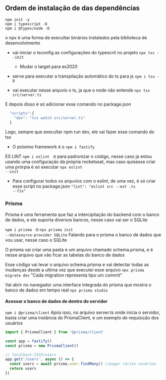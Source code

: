 ## Ordem de instalação de das dependências

<code>npm init -y</code>
<br />
<code>npm i typescript -D</code>
<br />
<code>npm i @types/node -D</code>

o npx é uma forma de execultar binários instalados pela biblioteca de desenvolvimento

- vai iniciar o tsconfig as configurações do typescrit no projeto
<code>npx tsc --init </code>

  - Mudar o target para es2020

- serve para executar a transpilação automático do ts para js
<code>npm i tsx -D</code>

- vai executar nesse arquvio o ts, ja que o node não entende
<code>npx tsx src/server.ts</code>

E depois disso é só adicionar esse comando no package.json

```js
  "scripts":{
    "dev": "tsx watch src/server.ts"
  }
```

Logo, sempre que execultar npm run dev, ele vai fazer esse comando do tsx

- O próximo framework é o <code>npm i fastify</code>

ES LINT <code>npm i eslint -D</code> para padronizar o código, nesse caso ja estou usando uma configuração da própria rocketseat, mas caso quisesse criar uma prórpia é só executar <code>npx eslint --init</code>

- Para configurar todos os arquvios com o eslint, de uma vez, é só criar esse script no package.json <code>"lint": "eslint src --ext .ts --fix"</code>


### Prisma

Prisma é uma ferramenta que faz a intercipitação do backend com o banco de dados, e ele suporta diversos bancos, nesse caso vai ser o SQLite

<code>npm i prisma -D</code>
<code>npx prisma init --datasource-provider SQLite</code> Falando para o prisma o banco de dados que vou usar, nesse caso o SQLite

O prisma vai criar uma pasta e um arquivo chamado schema.prisma, e é nesse arquivo que vão ficar as tabelas do banco de dados

Esse código vai levar o arquivo schema.prisma e vai detectar todas as mudanças desde a ultima vez que executei esse arquivo
<code>npx prisma migrate dev</code>
"Cada migration representa tipo um commit"

Vai abrir no navegador uma interface integrada do prisma que mostra o banco de dados em tempo real
<code>npx prisma studio</code>


#### Acessar o banco de dados de dentro do servidor
<code>npm i @prisma/client</code>
Após isso, no arquivo server.ts onde inicia o servidor, basta criar uma instância do PrismaClient, e um exemplo de requisição dos usuários

```ts
import { PrismaClient } from '@prisma/client'

const app = fastify()
const prisma = new PrismaClient()

// localhost:3333/users
app.get('/users', async () => {
  const users = await prisma.user.findMany() //pegar vários usuários
  return users
})
```
